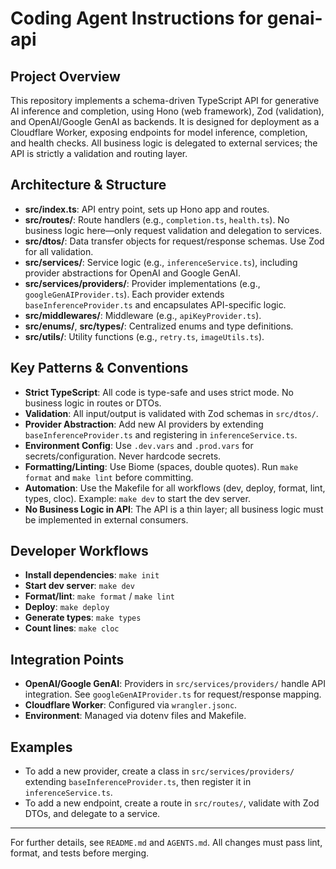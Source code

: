 # Coding Agent Instructions for genai-api

## Project Overview

This repository implements a schema-driven TypeScript API for generative AI inference and completion, using Hono (web framework), Zod (validation), and OpenAI/Google GenAI as backends. It is designed for deployment as a Cloudflare Worker, exposing endpoints for model inference, completion, and health checks. All business logic is delegated to external services; the API is strictly a validation and routing layer.

## Architecture & Structure

- **src/index.ts**: API entry point, sets up Hono app and routes.
- **src/routes/**: Route handlers (e.g., `completion.ts`, `health.ts`). No business logic here—only request validation and delegation to services.
- **src/dtos/**: Data transfer objects for request/response schemas. Use Zod for all validation.
- **src/services/**: Service logic (e.g., `inferenceService.ts`), including provider abstractions for OpenAI and Google GenAI.
- **src/services/providers/**: Provider implementations (e.g., `googleGenAIProvider.ts`). Each provider extends `baseInferenceProvider.ts` and encapsulates API-specific logic.
- **src/middlewares/**: Middleware (e.g., `apiKeyProvider.ts`).
- **src/enums/**, **src/types/**: Centralized enums and type definitions.
- **src/utils/**: Utility functions (e.g., `retry.ts`, `imageUtils.ts`).

## Key Patterns & Conventions

- **Strict TypeScript**: All code is type-safe and uses strict mode. No business logic in routes or DTOs.
- **Validation**: All input/output is validated with Zod schemas in `src/dtos/`.
- **Provider Abstraction**: Add new AI providers by extending `baseInferenceProvider.ts` and registering in `inferenceService.ts`.
- **Environment Config**: Use `.dev.vars` and `.prod.vars` for secrets/configuration. Never hardcode secrets.
- **Formatting/Linting**: Use Biome (spaces, double quotes). Run `make format` and `make lint` before committing.
- **Automation**: Use the Makefile for all workflows (dev, deploy, format, lint, types, cloc). Example: `make dev` to start the dev server.
- **No Business Logic in API**: The API is a thin layer; all business logic must be implemented in external consumers.

## Developer Workflows

- **Install dependencies**: `make init`
- **Start dev server**: `make dev`
- **Format/lint**: `make format` / `make lint`
- **Deploy**: `make deploy`
- **Generate types**: `make types`
- **Count lines**: `make cloc`

## Integration Points

- **OpenAI/Google GenAI**: Providers in `src/services/providers/` handle API integration. See `googleGenAIProvider.ts` for request/response mapping.
- **Cloudflare Worker**: Configured via `wrangler.jsonc`.
- **Environment**: Managed via dotenv files and Makefile.

## Examples

- To add a new provider, create a class in `src/services/providers/` extending `baseInferenceProvider.ts`, then register it in `inferenceService.ts`.
- To add a new endpoint, create a route in `src/routes/`, validate with Zod DTOs, and delegate to a service.

---

For further details, see `README.md` and `AGENTS.md`. All changes must pass lint, format, and tests before merging.
